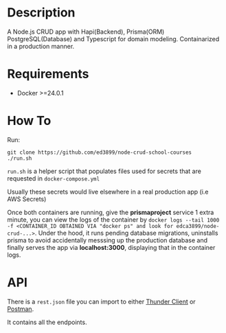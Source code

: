# Description
A Node.js CRUD app with Hapi(Backend), Prisma(ORM) PostgreSQL(Database) and Typescript for domain modeling.
Containarized in a production manner.

# Requirements
- Docker >=24.0.1

# How To
Run:

```
git clone https://github.com/ed3899/node-crud-school-courses
./run.sh
```

`run.sh` is a helper script that populates files used for secrets that are requested in `docker-compose.yml`

Usually these secrets would live elsewhere in a real production app (i.e AWS Secrets)

Once both containers are running, give the **prismaproject** service 1 extra minute, you can view the logs of the container by `docker logs --tail 1000 -f <CONTAINER_ID OBTAINED VIA "docker ps" and look for edca3899/node-crud-...>`. Under the hood, it runs pending database migrations, uninstalls prisma to avoid accidentally messsing up the production database and finally serves the app via **localhost:3000**, displaying that in the container logs.

# API
There is a `rest.json` file you can import to either [Thunder Client](https://marketplace.visualstudio.com/items?itemName=rangav.vscode-thunder-client) or [Postman](https://www.postman.com/).

It contains all the endpoints.